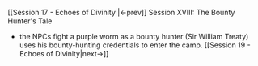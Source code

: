 [[Session 17 - Echoes of Divinity |<-prev]]
Session XVIII: The Bounty Hunter's Tale
- the NPCs fight a purple worm as a bounty hunter (Sir William Treaty) uses his bounty-hunting credentials to enter the camp.
[[Session 19 - Echoes of Divinity|next->]]